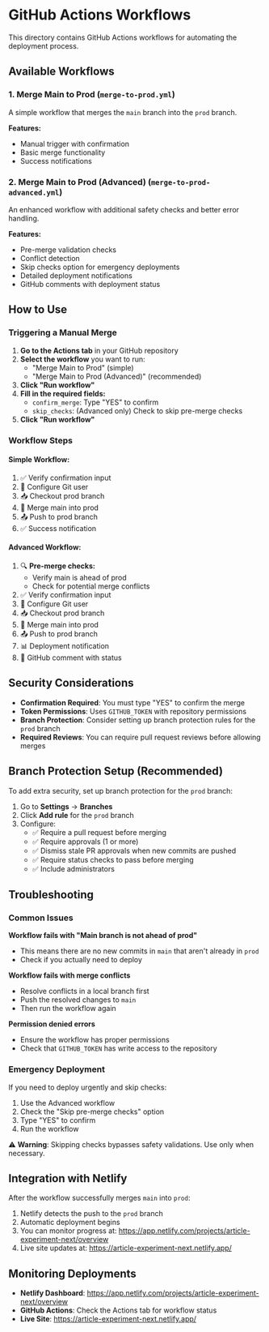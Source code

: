 # GitHub Actions Workflows

This directory contains GitHub Actions workflows for automating the deployment process.

## Available Workflows

### 1. Merge Main to Prod (`merge-to-prod.yml`)
A simple workflow that merges the `main` branch into the `prod` branch.

**Features:**
- Manual trigger with confirmation
- Basic merge functionality
- Success notifications

### 2. Merge Main to Prod (Advanced) (`merge-to-prod-advanced.yml`)
An enhanced workflow with additional safety checks and better error handling.

**Features:**
- Pre-merge validation checks
- Conflict detection
- Skip checks option for emergency deployments
- Detailed deployment notifications
- GitHub comments with deployment status

## How to Use

### Triggering a Manual Merge

1. **Go to the Actions tab** in your GitHub repository
2. **Select the workflow** you want to run:
   - "Merge Main to Prod" (simple)
   - "Merge Main to Prod (Advanced)" (recommended)
3. **Click "Run workflow"**
4. **Fill in the required fields:**
   - `confirm_merge`: Type "YES" to confirm
   - `skip_checks`: (Advanced only) Check to skip pre-merge checks
5. **Click "Run workflow"**

### Workflow Steps

#### Simple Workflow:
1. ✅ Verify confirmation input
2. 🔧 Configure Git user
3. 📥 Checkout prod branch
4. 🔀 Merge main into prod
5. 📤 Push to prod branch
6. ✅ Success notification

#### Advanced Workflow:
1. 🔍 **Pre-merge checks:**
   - Verify main is ahead of prod
   - Check for potential merge conflicts
2. ✅ Verify confirmation input
3. 🔧 Configure Git user
4. 📥 Checkout prod branch
5. 🔀 Merge main into prod
6. 📤 Push to prod branch
7. 📊 Deployment notification
8. 💬 GitHub comment with status

## Security Considerations

- **Confirmation Required**: You must type "YES" to confirm the merge
- **Token Permissions**: Uses `GITHUB_TOKEN` with repository permissions
- **Branch Protection**: Consider setting up branch protection rules for the `prod` branch
- **Required Reviews**: You can require pull request reviews before allowing merges

## Branch Protection Setup (Recommended)

To add extra security, set up branch protection for the `prod` branch:

1. Go to **Settings** → **Branches**
2. Click **Add rule** for the `prod` branch
3. Configure:
   - ✅ Require a pull request before merging
   - ✅ Require approvals (1 or more)
   - ✅ Dismiss stale PR approvals when new commits are pushed
   - ✅ Require status checks to pass before merging
   - ✅ Include administrators

## Troubleshooting

### Common Issues

**Workflow fails with "Main branch is not ahead of prod"**
- This means there are no new commits in `main` that aren't already in `prod`
- Check if you actually need to deploy

**Workflow fails with merge conflicts**
- Resolve conflicts in a local branch first
- Push the resolved changes to `main`
- Then run the workflow again

**Permission denied errors**
- Ensure the workflow has proper permissions
- Check that `GITHUB_TOKEN` has write access to the repository

### Emergency Deployment

If you need to deploy urgently and skip checks:
1. Use the Advanced workflow
2. Check the "Skip pre-merge checks" option
3. Type "YES" to confirm
4. Run the workflow

⚠️ **Warning**: Skipping checks bypasses safety validations. Use only when necessary.

## Integration with Netlify

After the workflow successfully merges `main` into `prod`:
1. Netlify detects the push to the `prod` branch
2. Automatic deployment begins
3. You can monitor progress at: https://app.netlify.com/projects/article-experiment-next/overview
4. Live site updates at: https://article-experiment-next.netlify.app/

## Monitoring Deployments

- **Netlify Dashboard**: https://app.netlify.com/projects/article-experiment-next/overview
- **GitHub Actions**: Check the Actions tab for workflow status
- **Live Site**: https://article-experiment-next.netlify.app/ 